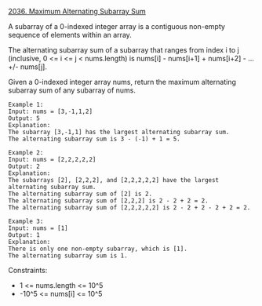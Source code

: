 [2036. Maximum Alternating Subarray Sum](https://leetcode.com/problems/maximum-alternating-subarray-sum/)

A subarray of a 0-indexed integer array is a contiguous non-empty sequence of elements within an array.

The alternating subarray sum of a subarray that ranges from index i to j (inclusive, 0 <= i <= j < nums.length) is nums[i] - nums[i+1] + nums[i+2] - ... +/- nums[j].

Given a 0-indexed integer array nums, return the maximum alternating subarray sum of any subarray of nums.

```
Example 1:
Input: nums = [3,-1,1,2]
Output: 5
Explanation: 
The subarray [3,-1,1] has the largest alternating subarray sum.
The alternating subarray sum is 3 - (-1) + 1 = 5.

Example 2:
Input: nums = [2,2,2,2,2]
Output: 2
Explanation: 
The subarrays [2], [2,2,2], and [2,2,2,2,2] have the largest alternating subarray sum.
The alternating subarray sum of [2] is 2.
The alternating subarray sum of [2,2,2] is 2 - 2 + 2 = 2.
The alternating subarray sum of [2,2,2,2,2] is 2 - 2 + 2 - 2 + 2 = 2.

Example 3:
Input: nums = [1]
Output: 1
Explanation: 
There is only one non-empty subarray, which is [1].
The alternating subarray sum is 1.
```


Constraints:
- 1 <= nums.length <= 10^5
- -10^5 <= nums[i] <= 10^5

